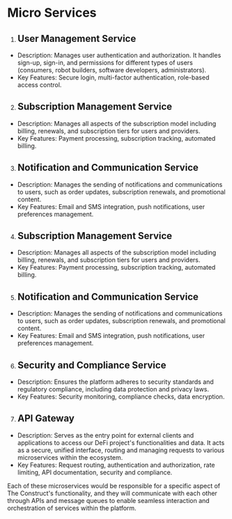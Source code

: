 # Micro Services

1. ## User Management Service
* Description: Manages user authentication and authorization. It handles sign-up, sign-in, and permissions for different types of users (consumers, robot builders, software developers, administrators).
* Key Features: Secure login, multi-factor authentication, role-based access control.

2. ## Subscription Management Service
* Description: Manages all aspects of the subscription model including billing, renewals, and subscription tiers for users and providers.
* Key Features: Payment processing, subscription tracking, automated billing.

3. ## Notification and Communication Service
* Description: Manages the sending of notifications and communications to users, such as order updates, subscription renewals, and promotional content.
* Key Features: Email and SMS integration, push notifications, user preferences management.

4. ## Subscription Management Service
* Description: Manages all aspects of the subscription model including billing, renewals, and subscription tiers for users and providers.
* Key Features: Payment processing, subscription tracking, automated billing.

5. ## Notification and Communication Service
* Description: Manages the sending of notifications and communications to users, such as order updates, subscription renewals, and promotional content.
* Key Features: Email and SMS integration, push notifications, user preferences management.

6. ## Security and Compliance Service
* Description: Ensures the platform adheres to security standards and regulatory compliance, including data protection and privacy laws.
* Key Features: Security monitoring, compliance checks, data encryption.

7. ## API Gateway
* Description: Serves as the entry point for external clients and applications to access our DeFi project's functionalities and data. It acts as a secure, unified interface, routing and managing requests to various microservices within the ecosystem.
* Key Features: Request routing, authentication and authorization, rate limiting, API documentation, security and compliance.

Each of these microservices would be responsible for a specific aspect of The Construct's functionality, and they will communicate with each other through APIs and message queues to enable seamless interaction and orchestration of services within the platform. 